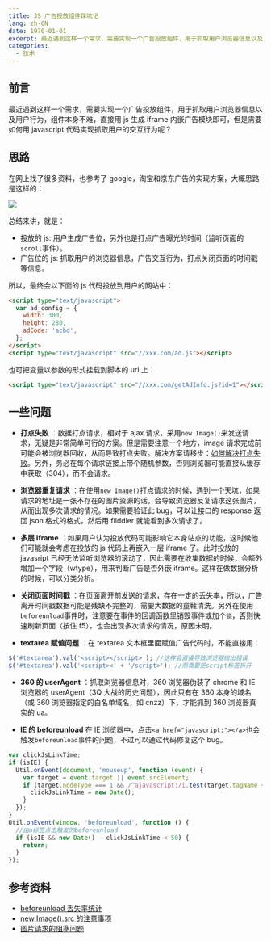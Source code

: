 ```yaml
---
title: JS 广告投放组件踩坑记
lang: zh-CN
date: 1970-01-01
excerpt: 最近遇到这样一个需求，需要实现一个广告投放组件，用于抓取用户浏览器信息以及用户行为，组件本身不难，直接用 js 生成 iframe 内嵌广告模块即可，但是需要如何用 javascript 代码实现抓取用户的交互行为呢？
categories:
  - 技术
---
```


## 前言

最近遇到这样一个需求，需要实现一个广告投放组件，用于抓取用户浏览器信息以及用户行为，组件本身不难，直接用 js 生成 iframe 内嵌广告模块即可，但是需要如何用 javascript 代码实现抓取用户的交互行为呢？

## 思路

在网上找了很多资料，也参考了 google，淘宝和京东广告的实现方案，大概思路是这样的：

![](https://narol-blog.oss-cn-beijing.aliyuncs.com/blog-img/202404261328058.png)

总结来讲，就是：

- 投放的 js: 用户生成广告位，另外也是打点广告曝光的时间（监听页面的`scroll`事件）。
- 广告位的 js: 抓取用户的浏览器信息，广告交互行为，打点关闭页面的时间戳等信息。

所以，最终会以下面的 js 代码投放到用户的网站中：

```html
<script type="text/javascript">
  var ad_config = {
    width: 300,
    height: 280,
    adCode: 'acbd',
  };
</script>
<script type="text/javascript" src="//xxx.com/ad.js"></script>
```

也可把变量以参数的形式挂载到脚本的 url 上：

```html
<script type="text/javascript" src="//xxx.com/getAdInfo.js?id=1"></script>
```

## 一些问题

- **打点失败** ：数据打点请求，相对于 ajax 请求，采用`new Image()`来发送请求，无疑是非常简单可行的方案。但是需要注意一个地方，image 请求完成前可能会被浏览器回收，从而导致打点失败。解决方案请移步：[如何解决打点失败](http://www.cnblogs.com/xd502djj/p/3291064.html)。另外，务必在每个请求链接上带个随机参数，否则浏览器可能直接从缓存中获取（304），而不会请求。

- **浏览器重复请求** ：在使用`new Image()`打点请求的时候，遇到一个天坑，如果请求的地址是一张不存在的图片资源的话，会导致浏览器反复请求这张图片，从而出现多次请求的情况。如果需要验证此 bug，可以让接口的 response 返回 json 格式的格式，然后用 filddler 就能看到多次请求了。

- **多层 iframe** ：如果用户认为投放代码可能影响它本身站点的功能，这时候他们可能就会考虑在投放的 js 代码上再嵌入一层 iframe 了。此时投放的 javasript 已经无法监听浏览器的滚动了，因此需要在收集数据的时候，会额外增加一个字段（wtype），用来判断广告是否外嵌 iframe。这样在做数据分析的时候，可以分类分析。

- **关闭页面时间戳** ：在页面离开前发送的请求，存在一定的丢失率，所以，广告离开时间戳数据可能是残缺不完整的，需要大数据的童鞋清洗。另外在使用`beforeunload`事件时，注意要在事件的回调函数里销毁事件或加个`锁`，否则快速刷新页面（按住 f5），也会出现多次请求的情况，原因未明。

- **textarea 赋值问题** ：在 textarea 文本框里面赋值广告代码时，不能直接用：

```js
$('#textarea').val('<script></script>'); //这样会直接导致浏览器抛出错误
$('#textarea').val('<script><' + '/script>'); //而需要把script标签拆开
```

- **360 的 userAgent** ：抓取浏览器信息时，360 浏览器伪装了 chrome 和 IE 浏览器的 userAgent（3Q 大战的历史问题），因此只有在 360 本身的域名（或 360 浏览器指定的白名单域名，如 cnzz）下，才能抓到 360 浏览器真实的 ua。

- **IE 的 beforeunload** 在 IE 浏览器中，点击`<a href="javascript:"></a>`也会触发`beforeunload`事件的问题，不过可以通过代码修复这个 bug。

```js
var clickJsLinkTime;
if (isIE) {
  Util.onEvent(document, 'mouseup', function (event) {
    var target = event.target || event.srcElement;
    if (target.nodeType === 1 && /^ajavascript:/i.test(target.tagName + target.href)) {
      clickJsLinkTime = new Date();
    }
  });
}
Util.onEvent(window, 'beforeunload', function () {
  //由a标签点击触发的beforeunload
  if (isIE && new Date() - clickJsLinkTime < 50) {
    return;
  }
});
```

## 参考资料

- [beforeunload 丢失率统计](http://ued.taobao.org/blog/2012/11/beforeunload丢失率统计/)
- [new Image().src 的注意事项](http://www.cnblogs.com/xd502djj/p/3291064.html)
- [图片请求的阻塞问题](http://www.zhixing123.cn/php/26770.html)
